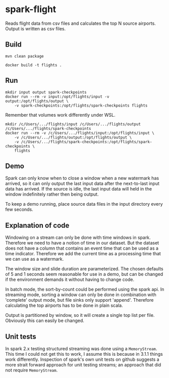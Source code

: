 # spark-flight

Reads flight data from csv files and calculates the top N source airports. Output is written as csv files.

## Build

    mvn clean package

    docker build -t flights .

## Run

    mkdir input output spark-checkpoints
    docker run --rm -v input:/opt/flights/input -v output:/opt/flights/output \
        -v spark-checkpoints:/opt/flights/spark-checkpoints flights

Remember that volumes work differently under WSL.

    mkdir /c/Users/.../flights/input /c/Users/.../flights/output /c/Users/.../flights/spark-checkpoints
    docker run --rm -v /c/Users/.../flights/input:/opt/flights/input \
        -v /c/Users/.../flights/output:/opt/flights/output \
        -v /c/Users/.../flights/spark-checkpoints:/opt/flights/spark-checkpoints \
        flights

## Demo

Spark can only know when to close a window when a new watermark has arrived, so it can only output the last input data after the next-to-last input data has arrived. If the source is idle, the last input data will held in the window indefinitely rather then being output.

To keep a demo running, place source data files in the input directory every few seconds. 

## Explanation of code

Windowing on a stream can only be done with time windows in spark. Therefore we need to have a notion of time in our dataset. But the dataset does not have a column that contains an event time that can be used as a time indicator. Therefore we add the current time as a processing time that we can use as a watermark.

The window size and slide duration are parameterized. The chosen defaults of 5 and 1 seconds seem reasonable for use in a demo, but can be changed if the environment demands it without having to change code.

In batch mode, the sort-by-count could be performed using the spark api. In streaming mode, sorting a window can only be done in combination with 'complete' output mode, but file sinks only support 'append'. Therefore calculating the top airports has to be done in plain scala.

Output is partitioned by window, so it will create a single top list per file. Obviously this can easily be changed.

## Unit tests

In spark 2.x testing structured streaming was done using a `MemoryStream`. This time I could not get this to work, I assume this is because in 3.1.1 things work differently. Inspection of spark's own unit tests on github suggests a more strait forward approach for unit testing streams; an approach that did not require `MemoryStream`.
